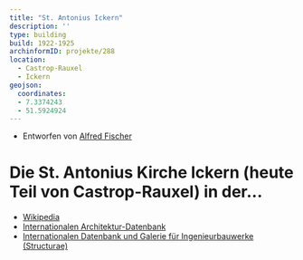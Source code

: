 ```yaml
---
title: "St. Antonius Ickern"
description: ''
type: building
build: 1922-1925
archinformID: projekte/288
location:
  - Castrop-Rauxel
  - Ickern
geojson:
  coordinates:
  - 7.3374243
  - 51.5924924
---
```


* Entworfen von [Alfred Fischer](/tags/Alfred-Fischer)

# Die St. Antonius Kirche Ickern (heute Teil von Castrop-Rauxel) in der...
* [Wikipedia](https://de.wikipedia.org/wiki/St._Antonius_(Castrop-Rauxel))
* [Internationalen Architektur-Datenbank](https://deu.archinform.net/projekte/288.htm)
* [Internationalen Datenbank und Galerie für Ingenieurbauwerke (Structurae)](https://structurae.net/de/bauwerke/sankt-antonius-kirche)
